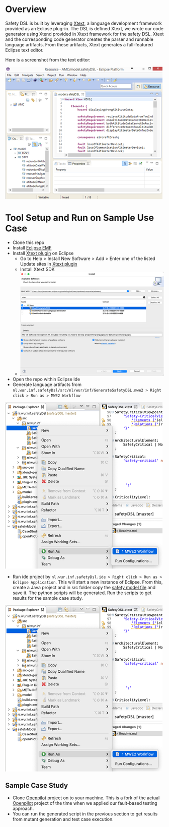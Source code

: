 # Overview
Safety DSL is built by leveraging [Xtext](https://www.eclipse.org/Xtext/), a language development framework provided as an Eclipse plug-in. The DSL is defined Xtext, we wrote our code generator using Xtend provided in Xtext framework for the safety DSL. Xtext and the corresponding code generator creates the parser and runnable language artifacts. From these artifacts, Xtext generates a full-featured Eclipse text editor. 

Here is a screenshot from the text editor: 

<img src="img/dsltool.png" style="width:500px;"/>

# Tool Setup and Run on Sample Use Case
- Clone this repo
- Install [Eclipse EMF](https://www.eclipse.org/downloads/packages/release/2022-06/r/eclipse-modeling-tools)
- Install [Xtext plugin](https://www.eclipse.org/Xtext/download.html) on Eclipse
    - Go to Help > Install New Software > Add > Enter one of the listed Update sites in [Xtext plugin](https://www.eclipse.org/Xtext/download.html)
    - Install Xtext SDK
    - <img src="img/xtext-installation.png" style="width:500px;"/>
- Open the repo within Eclipse Ide
- Generate language artifacts from `nl.wur.inf.safetyDsl/src/nl/wur/inf/GenerateSafetyDSL.mwe2 > Right click > Run as > MWE2 Workflow` 

<img src="img/xtext1.png" style="width:500px;"/>

- Run ide project by `nl.wur.inf.safetyDsl.ide > Right click > Run as > Eclipse Application`. This will start a new instance of Eclipse. From this, create a Java project and in src folder copy the [safety model file](https://github.com/havvagulay/safetyDsl/blob/master/safetyModel/openPilotAlertManager.safety) and save it. The python scripts will be generated. Run the scripts to get results for the sample case study.

<img src="img/xtext1.png" style="width:500px;"/>

## Sample Case Study
- Clone [Openpilot](https://github.com/havvagulay/openpilot) project on to your machine. This is a fork of the actual [Openpilot](https://github.com/commaai/openpilot) project of the time when we applied our fault-based testing approach. 
- You can run the generated script in the previous section to get results from mutant generation and test case execution.
